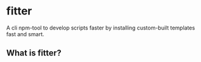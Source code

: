 # fitter
A cli npm-tool to develop scripts faster by installing custom-built templates fast and smart.

## What is fitter?


